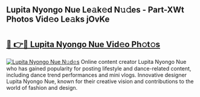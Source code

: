 ## Lupita Nyongo Nue Le𝚊k𝚎d N𝚞𝚍es - Part-XWt Photos Vid𝚎o Le𝚊ks jOvKe

# <h2><a href="http://fb9o4l.evod.top/?m=Lupita+Nyongo+Nue">🔗 👉🔴 Lupita Nyongo Nue Vid𝚎o Ph𝚘t𝚘s</a></h2>

[![Lupita Nyongo Nue N𝚞d𝚎s](https://i.imgur.com/8V9OHl7.gif)](http://fb9o4l.evod.top/?m=Lupita+Nyongo+Nue)
Online content creator Lupita Nyongo Nue who has gained popularity for posting lifestyle and dance-related content, including dance trend performances and mini vlogs. Innovative designer Lupita Nyongo Nue, known for their creative vision and contributions to the world of fashion and design. 
